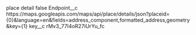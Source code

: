 <?xml version="1.0" encoding="UTF-8"?>
<CustomMetadata xmlns="http://soap.sforce.com/2006/04/metadata" xmlns:xsi="http://www.w3.org/2001/XMLSchema-instance" xmlns:xsd="http://www.w3.org/2001/XMLSchema">
    <label>place detail</label>
    <protected>false</protected>
    <values>
        <field>Endpoint__c</field>
        <value xsi:type="xsd:string">https://maps.googleapis.com/maps/api/place/details/json?placeid={0}&amp;language=en&amp;fields=address_component,formatted_address,geometry&amp;key={1}</value>
    </values>
    <values>
        <field>key__c</field>
        <value xsi:type="xsd:string">rMv3_77I4oR27iUrYu_fc</value>
    </values>
</CustomMetadata>
